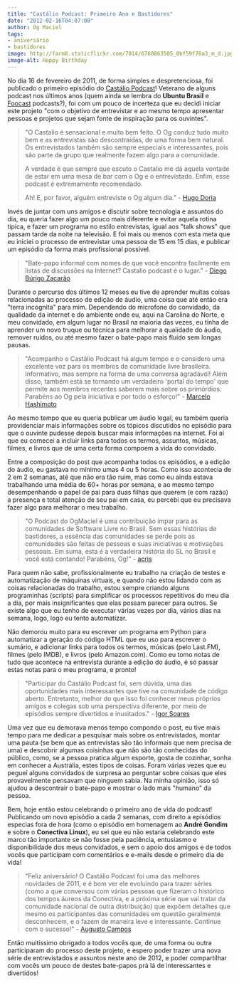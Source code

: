 ```yaml
---
title: "Castálio Podcast: Primeiro Ano e Bastidores"
date: "2012-02-16T04:07:00"
author: Og Maciel
tags:
- aniversário
- bastidores
image: http://farm8.staticflickr.com/7014/6768863505_0bf59f76a3_m_d.jpg
image-alt: Happy Birthday
---
```


No dia 16 de fevereiro de 2011, de forma simples e despretenciosa, foi
publicado o primeiro episódio do [Castálio Podcast](http://castalio.info)!
Veterano de alguns podcast nos últimos anos (quem ainda se lembra do **Ubuntu
Brasil** e [Foocast](http://foocast.wordpress.com/) podcasts?), foi com um
pouco de incerteza que eu decidi iniciar este projeto "com o objetivo de
entrevistar e ao mesmo tempo apresentar pessoas e projetos que sejam fonte de
inspiração para os ouvintes".

> "O Castalio é sensacional e muito bem feito. O Og conduz tudo muito bem e as
> entrevistas são descontraídas, de uma forma bem natural. Os entrevistados
> também são sempre especiais e interessantes, pois são parte da grupo que
> realmente fazem algo para a comunidade.
>
> A verdade é que sempre que escuto o Castalio me dá aquela vontade de estar em
> uma mesa de bar com o Og e o entrevistado. Enfim, esse podcast é extremamente
> recomendado.
>
> Ah! E, por favor, alguém entreviste o Og algum dia." - [Hugo Doria](http://hdoria.com/)

Invés de juntar com uns amigos e discutir sobre tecnologia e assuntos do dia,
eu queria fazer algo um pouco mais diferente e evitar aquela rotina típica, e
fazer um programa no estilo entrevistas, igual aos "talk shows" que passam
tarde da noite na televisão. E foi mais ou menos com esta meta que eu iniciei o
processo de entrevistar uma pessoa de 15 em 15 dias, e publicar um episódio da
forma mais profissional possível.

> "Bate-papo informal com nomes de que você encontra facilmente em listas de
> discussões na Internet? Castalio podcast é o lugar." - [Diego Búrigo
> Zacarão](http://diegobz.net/)

Durante o percurso dos últimos 12 meses eu tive de aprender muitas coisas
relacionadas ao processo de edição de áudio, uma coisa que até então era "terra
incognita" para mim. Dependendo do microfone do convidado, da qualidade da
internet e do ambiente onde eu, aqui na Carolina do Norte, e meu convidado, em
algum lugar no Brasil na maioria das vezes, eu tinha de aprender um novo truque
ou técnica para melhorar a qualidade do áudio, remover ruídos, ou até mesmo
fazer o bate-papo mais fluído sem longas pausas.

> "Acompanho o Castálio Podcast há algum tempo e o considero uma excelente voz
> para os membros da comunidade livre brasileira. Informativo, mas sempre na
> forma de uma conversa agradável! Além disso, também está se tornando um
> verdadeiro 'portal do tempo' que permite aos membros recentes saberem mais
> sobre os primórdios. Parabéns ao Og pela iniciativa e por todo o esforço!" -
> [Marcelo Hashimoto](https://launchpad.net/polly)

Ao mesmo tempo que eu queria publicar um áudio legal, eu também queria
providenciar mais informações sobre os tópicos discutidos no episódio para que
o ouvinte pudesse depois buscar mais informações na internet. Foi aí que eu
comecei a incluir links para todos os termos, assuntos, músicas, filmes, e
livros que de uma certa forma compoem a vida do convidado.

Entre a composição do post que acompanha todos os episódios, e a edição do
áudio, eu gastava no mínimo umas 4 ou 5 horas. Como isso acontecia de 2 em 2
semanas, até que não era tão ruim, mas como eu ainda estava trabalhando uma
média de 60+ horas por semana, e ao mesmo tempo desempenhando o papel de pai
para duas filhas que querem (e com razão) a presença e total atenção de seu pai
em casa, eu percebi que eu precisava fazer algo para melhorar o meu trabalho.

> "O Podcast do OgMaciel é uma contribuição ímpar para as comunidades de
> Software Livre no Brasil. Sem essas histórias de bastidores, a essência das
> comunidades se perde pois as comunidades são feitas de pessoas e suas
> iniciativas e motivações pessoais. Em suma, esta é a verdadeira história do
> SL no Brasil e você está contando! Parabéns, Og!" -
> [acris](http://softwarelivre.org/acris/blog)

Para quem não sabe, profissionalmente eu trabalho na criação de testes e
automatização de máquinas virtuais, e quando não estou lidando com as coisas
relacionadas do trabalho, estou sempre criando alguns programinhas (scripts)
para simplificar os processos repetitivos do meu dia a dia, por mais
insignificantes que elas possam parecer para outros. Se existe algo que eu
tenho de executar várias vezes por dia, vários dias na semana, logo, logo eu
tento automatizar.

Não demorou muito para eu escrever um programa em Python para automatizar a
geração do código HTML que eu uso para escrever o sumário, e adicionar links
para todos os termos, músicas (pelo Last.FM), filmes (pelo IMDB), e livros
(pelo Amazon.com). Como eu tomo notas de tudo que acontece na entrevista
durante a edição do áudio, é só passar estas notas para o meu programa, e
pronto!

> "Participar do Castálio Podcast foi, sem dúvida, uma das oportunidades mais
> interessantes que tive na comunidade de código aberto. Entretanto, melhor do
> que isso foi conhecer meus próprios amigos e colegas sob uma perspectiva
> diferente, por meio de episódios sempre divertidos e inusitados." - [Igor
> Soares](http://igorsoares.com/)

Uma vez que eu demorava menos tempo compondo o post, eu tive mais tempo para me
dedicar a pesquisar mais sobre os entrevistados, montar uma pauta (se bem que
as entrevistas são tão informais que nem precisa de uma) e descobrir algumas
coisinhas que não são tão conhecidas do público, como, se a pessoa pratica
algum esporte, gosta de cozinhar, sonha em conhecer a Austrália, estes tipos de
coisas. Foram várias vezes que eu peguei alguns convidados de surpresa ao
perguntar sobre coisas que eles provavelmente pensavam que ninguem sabia. Na
minha opinião, isso só ajudou a descontrair o bate-papo e mostrar o lado mais
"humano" da pessoa.

Bem, hoje então estou celebrando o primeiro ano de vida do podcast! Publicando
um novo episódio a cada 2 semanas, com direito a episódios especias fora de
hora (como o episódio em homenagem ao **André Gondim** e sobre o **Conectiva
Linux**), eu sei que eu não estaria celebrando este marco tão importante se não
fosse pela paciência, entusiasmo e disponibilidade dos meus convidados, e sem o
apoio dos amigos e de todos vocês que participam com comentários e e-mails
desde o primeiro dia de vida!

> "Feliz aniversário! O Castálio Podcast foi uma das melhores novidades de
> 2011, e é bom ver ele evoluindo para trazer séries (como a que conversou com
> várias pessoas que fizeram o histórico dos tempos áureos da Conectiva, e a
> próxima série que vai tratar da comunidade nacional de outra distribuição)
> que expõem detalhes que mesmo os participantes das comunidades em questão
> geralmente desconhecem, e o fazem de maneira leve e interessante. Continue
> com o sucesso!" - [Augusto Campos](http://augustocampos.net/)

Então muitíssimo obrigado a todos vocês que, de uma forma ou outra participaram
do processo deste projeto, e espero poder trazer uma nova série de
entrevistados e assuntos neste ano de 2012, e poder compartilhar com vocês um
pouco de destes bate-papos prá lá de interessantes e divertidos!
